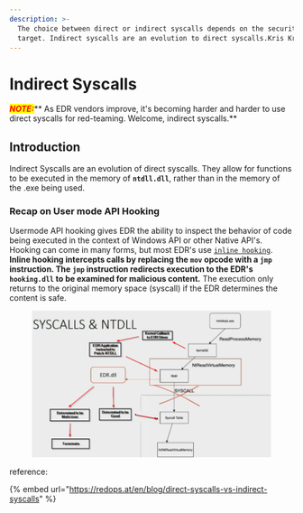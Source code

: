 ```yaml
---
description: >-
  The choice between direct or indirect syscalls depends on the security of our
  target. Indirect syscalls are an evolution to direct syscalls.Kris Kr
---
```


# Indirect Syscalls

_<mark style="color:red;">**NOTE:**</mark>_** As EDR vendors improve, it's becoming harder and harder to use direct syscalls for red-teaming. Welcome, indirect syscalls.**

## Introduction

Indirect Syscalls are an evolution of direct syscalls. They allow for functions to be executed in the memory of **`ntdll.dll`**, rather than in the memory of the .exe being used.

### Recap on User mode API Hooking

Usermode API hooking gives EDR the ability to inspect the behavior of code being executed in the context of Windows API or other Native API's. Hooking can come in many forms, but most EDR's use [`inline hooking`](https://malwaretech.com/2015/01/inline-hooking-for-programmers-part-1.html). **Inline hooking intercepts calls by replacing the `mov` opcode with a `jmp` instruction. The `jmp` instruction redirects execution to the EDR's `hooking.dll` to be examined for malicious content.** The execution only returns to the original memory space (syscall) if the EDR determines the content is safe.

<figure><img src="../../.gitbook/assets/image (34).png" alt=""><figcaption></figcaption></figure>







reference:

{% embed url="https://redops.at/en/blog/direct-syscalls-vs-indirect-syscalls" %}
